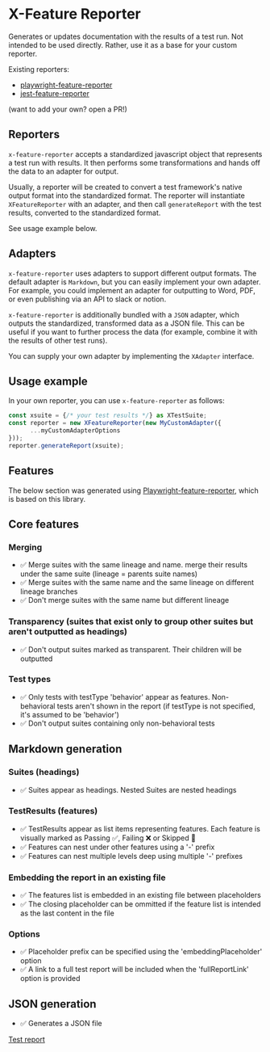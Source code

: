 # X-Feature Reporter
Generates or updates documentation with the results of a test run.
Not intended to be used directly. Rather, use it as a base for your custom reporter.

Existing reporters:
- [playwright-feature-reporter](https://github.com/royk/playwright-feature-reporter)
- [jest-feature-reporter](https://github.com/royk/jest-feature-reporter)

(want to add your own? open a PR!)

## Reporters
`x-feature-reporter` accepts a standardized javascript object that represents a test run with results.
It then performs some transformations and hands off the data to an adapter for output.

Usually, a reporter will be created to convert a test framework's native output format into the standardized format. The reporter will instantiate `XFeatureReporter` with an adapter, and then call `generateReport` with the test results, converted to the standardized format.

See usage example below.

## Adapters

`x-feature-reporter` uses adapters to support different output formats.
The default adapter is `Markdown`, but you can easily implement your own adapter.
For example, you could implement an adapter for outputting to Word, PDF, or even publishing via an API to slack or notion.

`x-feature-reporter` is additionally bundled with a `JSON` adapter, which outputs the standardized, transformed data as a JSON file. This can be useful if you want to further process the data (for example, combine it with the results of other test runs).

You can supply your own adapter by implementing the `XAdapter` interface.

## Usage example
In your own reporter, you can use `x-feature-reporter` as follows:

```typescript
const xsuite = {/* your test results */} as XTestSuite;
const reporter = new XFeatureReporter(new MyCustomAdapter({
      ...myCustomAdapterOptions
}));
reporter.generateReport(xsuite);
```

## Features

The below section was generated using [Playwright-feature-reporter](https://github.com/royk/playwright-feature-reporter), which is based on this library.

<!-- playwright-feature-reporter--start -->
## Core features
### Merging
 - ✅ Merge suites with the same lineage and name. merge their results under the same suite (lineage = parents suite names)
 - ✅ Merge suites with the same name and the same lineage on different lineage branches
 - ✅ Don't merge suites with the same name but different lineage
### Transparency (suites that exist only to group other suites but aren't outputted as headings)
 - ✅ Don't output suites marked as transparent. Their children will be outputted
### Test types
 - ✅ Only tests with testType 'behavior' appear as features. Non-behavioral tests aren't shown in the report (if testType is not specified, it's assumed to be 'behavior')
 - ✅ Don't output suites containing only non-behavioral tests
## Markdown generation
### Suites (headings)
 - ✅ Suites appear as headings. Nested Suites are nested headings
### TestResults (features)
 - ✅ TestResults appear as list items representing features. Each feature is visually marked as Passing ✅, Failing ❌ or Skipped 🚧
 - ✅ Features can nest under other features using a '-' prefix
 - ✅ Features can nest multiple levels deep using multiple '-' prefixes
### Embedding the report in an existing file
 - ✅ The features list is embedded in an existing file between placeholders
 - ✅ The closing placeholder can be ommitted if the feature list is intended as the last content in the file
### Options
 - ✅ Placeholder prefix can be specified using the 'embeddingPlaceholder' option
 - ✅ A link to a full test report will be included when the 'fullReportLink' option is provided
## JSON generation
 - ✅ Generates a JSON file

[Test report](https://raw.githack.com/royk/x-feature-reporter/refs/heads/main/playwright-report/index.html)

